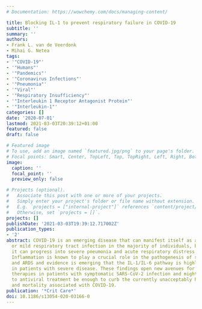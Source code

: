 ```yaml
---
# Documentation: https://wowchemy.com/docs/managing-content/

title: Blocking IL-1 to prevent respiratory failure in COVID-19
subtitle: ''
summary: ''
authors:
- Frank L. van de Veerdonk
- Mihai G. Netea
tags:
- '"COVID-19"'
- '"Humans"'
- '"Pandemics"'
- '"Coronavirus Infections"'
- '"Pneumonia"'
- '"Viral"'
- '"Respiratory Insufficiency"'
- '"Interleukin 1 Receptor Antagonist Protein"'
- '"Interleukin-1"'
categories: []
date: '2020-07-01'
lastmod: 2021-03-03T20:39:12+01:00
featured: false
draft: false

# Featured image
# To use, add an image named `featured.jpg/png` to your page's folder.
# Focal points: Smart, Center, TopLeft, Top, TopRight, Left, Right, BottomLeft, Bottom, BottomRight.
image:
  caption: ''
  focal_point: ''
  preview_only: false

# Projects (optional).
#   Associate this post with one or more of your projects.
#   Simply enter your project's folder or file name without extension.
#   E.g. `projects = ["internal-project"]` references `content/project/deep-learning/index.md`.
#   Otherwise, set `projects = []`.
projects: []
publishDate: '2021-03-03T19:39:12.717002Z'
publication_types:
- '2'
abstract: COVID-19 is an emerging disease that can manifest itself as asymptomatic
  or mild respiratory tract infection in the majority of individuals, but in some,
  it can progress into severe pneumonia and acute respiratory distress syndrome (ARDS).
  Inflammation is known to play a crucial role in the pathogenesis of severe infections
  and ARDS and evidence is emerging that the IL-1/IL-6 pathway is highly upregulated
  in patients with severe disease. These findings open new avenues for host-directed
  therapies in patients with symptomatic SARS-CoV-2 infection and might in addition
  to antiviral treatment be enough to curb the currently unacceptably high morbidity
  and mortality associated with COVID-19.
publication: '*Crit Care*'
doi: 10.1186/s13054-020-03166-0
---
```

